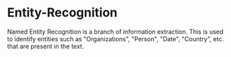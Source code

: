 # Entity-Recognition

Named Entity Recognition is a branch of information extraction. This is used to identify entities such as "Organizations", "Person", "Date", "Country", etc. that are present in the text.


